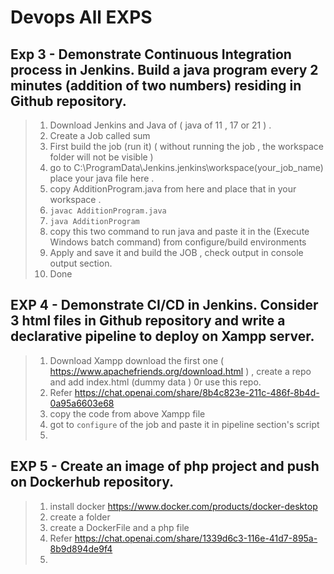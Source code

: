 # Devops All EXPS

## Exp 3 - Demonstrate Continuous Integration process in Jenkins. Build a java program every 2 minutes (addition of two numbers) residing in Github repository. 
> 1. Download Jenkins and Java of ( java of 11 , 17 or 21 ) .
> 2. Create a Job called sum
> 3. First build the job (run it) ( without running the job , the workspace folder will not be visible )
> 4. go to C:\ProgramData\Jenkins\.jenkins\workspace\(your_job_name) place your java file here .
> 5. copy AdditionProgram.java from here and place that in your workspace .
> 6. `javac AdditionProgram.java`
> 7. `java AdditionProgram`
> 8.  copy this two command to run java and paste it in the (Execute Windows batch command) from  configure/build environments
> 9.  Apply and save it and build the JOB , check output in console output section.
> 10. Done

## EXP 4 - Demonstrate CI/CD in Jenkins. Consider 3 html files in Github repository and write a declarative pipeline to deploy on Xampp server.
> 1. Download Xampp download the first one ( https://www.apachefriends.org/download.html ) , create a repo and add index.html (dummy data ) 0r use this repo.
> 2. Refer https://chat.openai.com/share/8b4c823e-211c-486f-8b4d-0a95a6603e68
> 3. copy the code from above Xampp file
> 4. got to `configure` of the job and paste it in pipeline section's script
> 5. 


## EXP 5 - Create an image of php project and push on Dockerhub repository.
> 1. install docker https://www.docker.com/products/docker-desktop
> 2. create a folder
> 3. create a DockerFile and a php file
> 4. Refer https://chat.openai.com/share/1339d6c3-116e-41d7-895a-8b9d894de9f4
> 5. 

